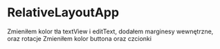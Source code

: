# RelativeLayoutApp

Zmieniłem kolor tła textView i editText, dodałem marginesy wewnętrzne, oraz rotacje 
Zmieniłem kolor buttona oraz czcionki
